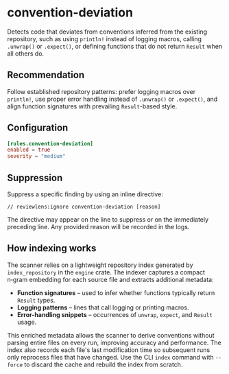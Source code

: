 # convention-deviation

Detects code that deviates from conventions inferred from the existing repository, such as using `println!` instead of logging macros, calling `.unwrap()` or `.expect()`, or defining functions that do not return `Result` when all others do.

## Recommendation

Follow established repository patterns: prefer logging macros over `println!`, use proper error handling instead of `.unwrap()` or `.expect()`, and align function signatures with prevailing `Result`-based style.

## Configuration

```toml
[rules.convention-deviation]
enabled = true
severity = "medium"
```

## Suppression

Suppress a specific finding by using an inline directive:

```text
// reviewlens:ignore convention-deviation [reason]
```

The directive may appear on the line to suppress or on the immediately
preceding line. Any provided reason will be recorded in the logs.

## How indexing works

The scanner relies on a lightweight repository index generated by
`index_repository` in the `engine` crate. The indexer captures a
compact n‑gram embedding for each source file and extracts additional
metadata:

- **Function signatures** – used to infer whether functions typically
  return `Result` types.
- **Logging patterns** – lines that call logging or printing macros.
- **Error-handling snippets** – occurrences of `unwrap`, `expect`, and
  `Result` usage.

This enriched metadata allows the scanner to derive conventions without
parsing entire files on every run, improving accuracy and performance. The
index also records each file's last modification time so subsequent runs only
reprocess files that have changed. Use the CLI `index` command with
`--force` to discard the cache and rebuild the index from scratch.

